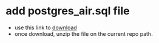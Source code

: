 # add postgres_air.sql file

* use this link to [download](https://drive.google.com/drive/folders/13F7M80Kf_somnjb-mTYAnh1hW1Y_g4kJ?usp=sharing)
* once download, unzip the file on the current repo path.
